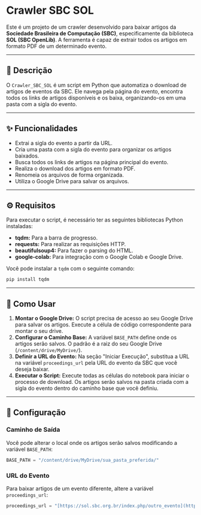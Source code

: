 # Crawler SBC SOL

Este é um projeto de um crawler desenvolvido para baixar artigos da **Sociedade Brasileira de Computação (SBC)**, especificamente da biblioteca **SOL (SBC OpenLib)**. A ferramenta é capaz de extrair todos os artigos em formato PDF de um determinado evento.

---

## 📜 Descrição

O `Crawler_SBC_SOL` é um script em Python que automatiza o download de artigos de eventos da SBC. Ele navega pela página do evento, encontra todos os links de artigos disponíveis e os baixa, organizando-os em uma pasta com a sigla do evento.

---

## ✨ Funcionalidades

- Extrai a sigla do evento a partir da URL.
- Cria uma pasta com a sigla do evento para organizar os artigos baixados.
- Busca todos os links de artigos na página principal do evento.
- Realiza o download dos artigos em formato PDF.
- Renomeia os arquivos de forma organizada.
- Utiliza o Google Drive para salvar os arquivos.

---

## ⚙️ Requisitos

Para executar o script, é necessário ter as seguintes bibliotecas Python instaladas:

- **tqdm:** Para a barra de progresso.
- **requests:** Para realizar as requisições HTTP.
- **beautifulsoup4:** Para fazer o parsing do HTML.
- **google-colab:** Para integração com o Google Colab e Google Drive.

Você pode instalar a `tqdm` com o seguinte comando:
```bash
pip install tqdm
````

-----

## 🚀 Como Usar

1.  **Montar o Google Drive:** O script precisa de acesso ao seu Google Drive para salvar os artigos. Execute a célula de código correspondente para montar o seu drive.
2.  **Configurar o Caminho Base:** A variável `BASE_PATH` define onde os artigos serão salvos. O padrão é a raiz do seu Google Drive (`/content/drive/MyDrive/`).
3.  **Definir a URL do Evento:** Na seção "Iniciar Execução", substitua a URL na variável `proceedings_url` pela URL do evento da SBC que você deseja baixar.
4.  **Executar o Script:** Execute todas as células do notebook para iniciar o processo de download. Os artigos serão salvos na pasta criada com a sigla do evento dentro do caminho base que você definiu.

-----

## 🔧 Configuração

### Caminho de Saída

Você pode alterar o local onde os artigos serão salvos modificando a variável `BASE_PATH`:

```python
BASE_PATH = "/content/drive/MyDrive/sua_pasta_preferida/"
```

### URL do Evento

Para baixar artigos de um evento diferente, altere a variável `proceedings_url`:

```python
proceedings_url = "[https://sol.sbc.org.br/index.php/outro_evento](https://sol.sbc.org.br/index.php/outro_evento)"
```

